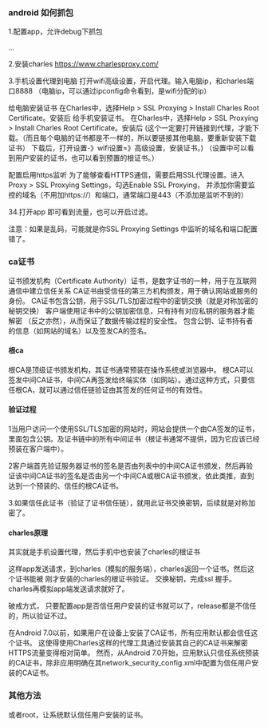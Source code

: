 

### android 如何抓包

1.配置app，允许debug下抓包
   <?xml version="1.0" encoding="utf-8"?>
   <network-security-config>
       <debug-overrides>
           <trust-anchors>
               <!-- Trust user installed CA certificates in debug build -->
               <certificates src="user" />
           </trust-anchors>
       </debug-overrides>
   </network-security-config>
   <application
       ...
       android:networkSecurityConfig="@xml/network_security_config"
       ...>
       ...
   </application>

2.安装charles
https://www.charlesproxy.com/


3.手机设置代理到电脑
打开wifi高级设置，开启代理。输入电脑ip，和charles端口8888
（电脑ip，可以通过ipconfig命令看到，是wifi分配的ip）



给电脑安装证书
在Charles中，选择Help > SSL Proxying > Install Charles Root Certificate。安装后
给手机安装证书。
在Charles中，选择Help > SSL Proxying > Install Charles Root Certificate。安装后
(这个一定要打开链接到代理，才能下载。（而且每个电脑的证书都是不一样的，所以要链接其他电脑，要重新安装下载证书） 
下载后，打开设置-》wifi设置=》高级设置，安装证书。)
（设置中可以看到用户安装的证书，也可以看到预置的根证书。）

配置启用https监听
为了能够查看HTTPS通信，需要启用SSL代理设置。进入Proxy > SSL Proxying Settings，勾选Enable SSL Proxying，
并添加你需要监控的域名（不用加https://）和端口，通常端口是443（不添加是监听不到的）



34.打开app
即可看到流量，也可以开启过滤。

注意：如果是乱码，可能就是你SSL Proxying Settings 中监听的域名和端口配置错了。



### ca证书
证书颁发机构（Certificate Authority）证书，是数字证书的一种，用于在互联网通信中建立信任关系
CA证书由受信任的第三方机构颁发，用于确认网站或服务的身份。
CA证书包含公钥，用于SSL/TLS加密过程中的密钥交换（就是对称加密的秘钥交换）
客户端使用证书中的公钥加密信息，只有持有对应私钥的服务器才能解密 （反之亦然），从而保证了数据传输过程的安全性。
包含公钥、证书持有者的信息（如网站的域名）以及签发CA的签名。

#### 根ca
根CA是顶级证书颁发机构，其证书通常预装在操作系统或浏览器中。
根CA可以签发中间CA证书，中间CA再签发给终端实体（如网站）。通过这种方式，只要信任根CA，就可以通过信任链验证由其签发的任何证书的有效性。

#### 验证过程
1当用户访问一个使用SSL/TLS加密的网站时，网站会提供一个由CA签发的证书，里面包含公钥。及证书链中的所有中间证书（根证书通常不提供，因为它应该已经预装在客户端中）。

2客户端首先验证服务器证书的签名是否由列表中的中间CA证书颁发，然后再验证该中间CA证书的签名是否由另一个中间CA或根CA证书颁发，依此类推，直到达到一个预装的、信任的根CA证书。

3.如果信任此证书（验证了证书信任链），就用此证书交换密钥，后续就是对称加密了。

#### charles原理 
其实就是手机设置代理，然后手机中也安装了charles的根证书

这样app发送请求，到charles（模拟的服务端），charles返回一个证书。然后这个证书能被 刚才安装的charles的根证书验证。
交换秘钥，完成ssl 握手。  charles再模拟app端发送请求就好了。

破戒方式，
只要配置app是否信任用户安装的证书就可以了，release都是不信任的，所以验证不过。

在Android 7.0以前，如果用户在设备上安装了CA证书，所有应用默认都会信任这个证书。
这使得使用Charles这样的代理工具通过安装其自己的CA证书来解密HTTPS流量变得相对简单。
然而，从Android 7.0开始，应用默认只信任系统预装的CA证书，除非应用明确在其network_security_config.xml中配置为信任用户安装的CA证书。

### 其他方法
或者root，让系统默认信任用户安装的证书。


































